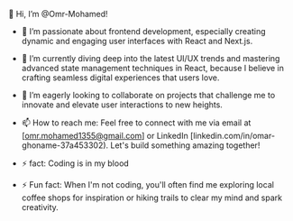 👋 Hi, I’m @Omr-Mohamed!

- 👀 I’m passionate about frontend development, especially creating dynamic and engaging user interfaces with React and Next.js.
  
- 🌱 I’m currently diving deep into the latest UI/UX trends and mastering advanced state management techniques in React, because I believe in crafting seamless digital experiences that users love.

- 💞️ I’m eagerly looking to collaborate on projects that challenge me to innovate and elevate user interactions to new heights.

- 📫 How to reach me: Feel free to connect with me via email at [omr.mohamed1355@gmail.com] or LinkedIn [linkedin.com/in/omar-ghoname-37a453302). Let's build something amazing together!
  
- ⚡  fact: Coding is in my blood

- ⚡ Fun fact: When I'm not coding, you'll often find me exploring local coffee shops for inspiration or hiking trails to clear my mind and spark creativity.
